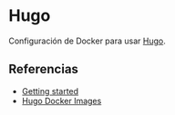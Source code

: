 # Hugo

Configuración de Docker para usar [Hugo](https://gohugo.io).

## Referencias

- [Getting started](https://gohugo.io/getting-started/)
- [Hugo Docker Images](https://docker.hugomods.com)
